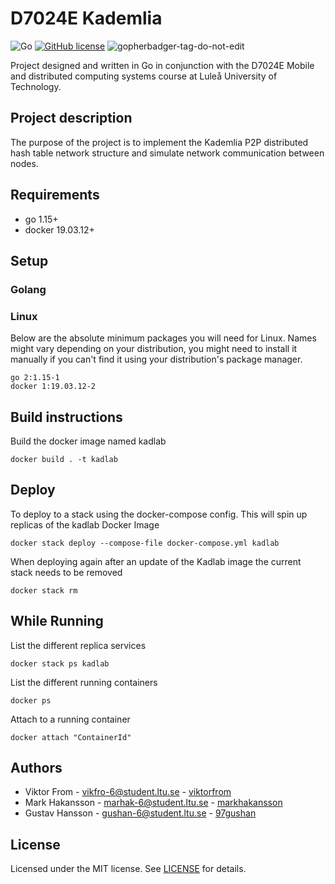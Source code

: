 # D7024E Kademlia 
![Go](https://github.com/viktorfrom/d7024e-kademlia/workflows/Go/badge.svg?branch=master)
[![GitHub license](https://img.shields.io/github/license/viktorfrom/d7024e-kademlia)](https://github.com/viktorfrom/d7024e-kademlia/blob/master/LICENSE)
![gopherbadger-tag-do-not-edit]()

Project designed and written in Go in conjunction with the D7024E Mobile and distributed computing systems course at Luleå University of Technology.

## Project description
The purpose of the project is to implement the Kademlia P2P distributed hash table network structure and simulate network communication between nodes.

## Requirements
* go 1.15+
* docker 19.03.12+

## Setup

### Golang 

### Linux
Below are the absolute minimum packages you will need for Linux. Names might vary depending on your distribution, you might need to install it manually if you can't find it using your distribution's package manager.
```
go 2:1.15-1
docker 1:19.03.12-2
```


## Build instructions
Build the docker image named kadlab
```
docker build . -t kadlab
```
## Deploy
To deploy to a stack using the docker-compose config. This will spin up replicas of the kadlab Docker Image
```
docker stack deploy --compose-file docker-compose.yml kadlab
```

When deploying again after an update of the Kadlab image the current stack needs to be removed
```
docker stack rm
```

## While Running
List the different replica services
```
docker stack ps kadlab 
```

List the different running containers 
```
docker ps
```

Attach to a running container
```
docker attach "ContainerId"
```


## Authors
* Viktor From - vikfro-6@student.ltu.se - [viktorfrom](https://github.com/viktorfrom)
* Mark Hakansson - marhak-6@student.ltu.se - [markhakansson](https://github.com/markhakansson)
* Gustav Hansson - gushan-6@student.ltu.se - [97gushan](https://github.com/97gushan)

## License
Licensed under the MIT license. See [LICENSE](LICENSE) for details.
